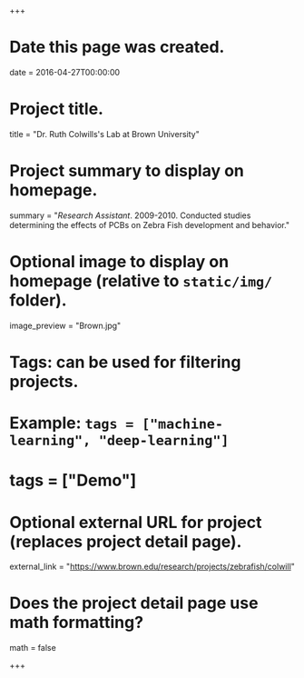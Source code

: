 +++
# Date this page was created.
date = 2016-04-27T00:00:00

# Project title.
title = "Dr. Ruth Colwills's Lab at Brown University"

# Project summary to display on homepage.
summary = "*Research Assistant*. 2009-2010. Conducted studies determining the effects of PCBs on Zebra Fish development and behavior."

# Optional image to display on homepage (relative to `static/img/` folder).
image_preview = "Brown.jpg"

# Tags: can be used for filtering projects.
# Example: `tags = ["machine-learning", "deep-learning"]`
# tags = ["Demo"]

# Optional external URL for project (replaces project detail page).
external_link = "https://www.brown.edu/research/projects/zebrafish/colwill"

# Does the project detail page use math formatting?
math = false

+++

